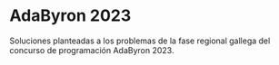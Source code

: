 # AdaByron 2023
Soluciones planteadas a los problemas de la fase regional gallega del concurso de programación AdaByron 2023.
